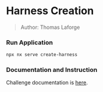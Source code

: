 # Harness Creation

> Author: Thomas Laforge

### Run Application

```bash
npx nx serve create-harness
```

### Documentation and Instruction

Challenge documentation is [here](https://angular-challenges.vercel.app/challenges/testing/24-harness-creation.md/).
